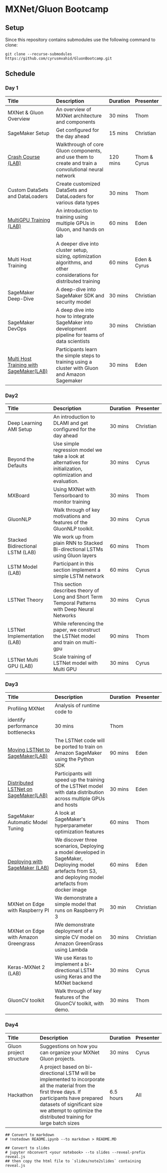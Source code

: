 # MXNet/Gluon Bootcamp

## Setup

Since this repository contains submodules use
the following command to clone:

`git clone --recurse-submodules
https://github.com/cyrusmvahid/GluonBootcamp.git`

## Schedule

### Day 1
|Title | Description | Duration | Presenter| 
|:---  |:---         |:---      |:---      |
|MXNet & Gluon Overview|An overview of MXNet architecture and components|30 mins|Thom|
|SageMaker Setup|Get configured for the day ahead|15 mins|Christian|
|[Crash Course (LAB)](labs/gluon_crash_course)|Walkthrough of core Gluon components, and use them to create and train a convolutional neural network|120 mins|Thom & Cyrus|
|Custom DataSets and DataLoaders|Create customized DataSets and DataLoaders for various data types|30 mins|Thom|
|[MultiGPU Training (LAB)](labs/multiple_gpus_gluon/multiple_gpus_gluon.ipynb)|An introduction to training using multiple GPUs in Gluon, and hands on lab |60 mins|Eden|
|Multi Host Training|A deeper dive into cluster setup, sizing, optimization algorithms, and other considerations for distributed training|60 mins|Eden & Cyrus|
|SageMaker Deep-Dive|A deep-dive into SageMaker SDK and security model|30 mins|Christian|
|SageMaker DevOps|A deep dive into how to integrate SageMaker into development pipeline for teams of data scientists|30 mins|Christian|
|[Multi Host Training with SageMaker(LAB)](labs/distributed_training_gluon/distributed_training_gluon.ipynb)|Participants learn the simple steps to training using a cluster with Gluon and Amazon Sagemaker|30 mins|Eden|

### Day2
|Title | Description | Duration | Presenter| 
|:---  |:---         |:---      |:---      |
|Deep Learning AMI Setup|An introduction to DLAMI and get configured for the day ahead|30 mins|Christian|
|Beyond the Defaults|Use simple regression model we take a look at alternatives for initialization, optimization and evaluation.|30 mins|Cyrus|
|MXBoard|Using MXNet with Tensorboard to monitor training|30 mins|Thom|
|GluonNLP|Walk through of key motivations and features of the GluonNLP toolkit.|30 mins|Cyrus|
|Stacked Bidirectional LSTM (LAB)|We work up from plain RNN to Stacked Bi-directional LSTMs using Gluon layers|60 mins|Thom|
|LSTM Model (LAB)|Participant in this section implement a simple LSTM network|60 mins|Cyrus|
|LSTNet Theory|This section describes theory of Long and Short Term Temporal Patterns with Deep Neural Networks|30 mins|Cyrus|
|LSTNet Implementation (LAB)|While referencing the paper, we construct the LSTNet model and train on multi-gpu|90 mins|Thom|
|LSTNet Multi GPU (LAB)|Scale training of LSTNet model with Multi GPU|30 mins|Cyrus|

### Day3
|Title | Description | Duration | Presenter| 
|:---  |:---         |:---      |:---      |
|Profiling MXNet|Analysis of runtime code to
identify performance bottlenecks|30 mins|Thom|
|[Moving LSTNet to SageMaker(LAB)](labs/porting_lstnet_to_sagemaker/porting_lstnet_to_sagemaker.ipynb)|The LSTNet code will be ported to train on Amazon SageMaker using the Python SDK|90 mins|Eden|
|[Distributed LSTNet on SageMaker(LAB)](labs/lstnet_multi_gpu_distributed/lstnet_multi_gpu_distributed.ipynb)|Participants will speed up the training of the LSTNet model with data distribution across multiple GPUs and hosts|30 mins|Eden|
|SageMaker Automatic Model Tuning|A look at SageMaker's hyperparameter optimization features|60 mins|Thom|
|[Deploying with SageMaker (LAB)](labs/deploying_endpoint/deploying_endpoint.ipynb)|We discover three scenarios, Deploying a model developed in SageMaker, Deploying model artefacts from S3, and deploying model artefacts from docker image|60 mins|Eden|
|MXNet on Edge with Raspberry PI|We demonstrate a simple model that runs on Raspberry PI 3|30 min|Christian|
|MXNet on Edge with Amazon Greengrass|IWe demonstrate deployment of a simple CV model on Amazon GreenGrass using Lambda|30 mins|Christian|
|Keras-MXNet 2 (LAB)|We use Keras to implement a bi-directional LSTM using Keras and the MXNet backend|30 mins|Cyrus|
|GluonCV toolkit|Walk through of key features of the GluonCV toolkit, with demo.|30 mins|Thom|

### Day4
|Title | Description | Duration | Presenter| 
|:---  |:---         |:---      |:---      |
|Gluon project structure|Suggestions on how you can organize your MXNet Gluon projects.|30 mins|Cyrus|
|Hackathon|A project based on bi-directional LSTM will be implemented to incorporate all the material from the first three days. If participants have prepared datasets of significant size we attempt to optimize the distributed training for large batch sizes|6.5 hours|All|

```{.python .input  n=4}
## Convert to markdown
# !notedown README.ipynb --to markdown > README.MD
```

```{.python .input  n=2}
## Convert to slides
# jupyter nbconvert <your notebook> --to slides --reveal-prefix reveal.js
## then copy the html file to `slides/note2slides` containing reveal.js
```
